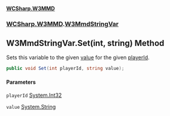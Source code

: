 #### [WCSharp.W3MMD](index.md 'index')
### [WCSharp.W3MMD](WCSharp.W3MMD.md 'WCSharp.W3MMD').[W3MmdStringVar](WCSharp.W3MMD.W3MmdStringVar.md 'WCSharp.W3MMD.W3MmdStringVar')

## W3MmdStringVar.Set(int, string) Method

Sets this variable to the given [value](WCSharp.W3MMD.W3MmdStringVar.Set(int,string).md#WCSharp.W3MMD.W3MmdStringVar.Set(int,string).value 'WCSharp.W3MMD.W3MmdStringVar.Set(int, string).value') for the given [playerId](WCSharp.W3MMD.W3MmdStringVar.Set(int,string).md#WCSharp.W3MMD.W3MmdStringVar.Set(int,string).playerId 'WCSharp.W3MMD.W3MmdStringVar.Set(int, string).playerId').

```csharp
public void Set(int playerId, string value);
```
#### Parameters

<a name='WCSharp.W3MMD.W3MmdStringVar.Set(int,string).playerId'></a>

`playerId` [System.Int32](https://docs.microsoft.com/en-us/dotnet/api/System.Int32 'System.Int32')

<a name='WCSharp.W3MMD.W3MmdStringVar.Set(int,string).value'></a>

`value` [System.String](https://docs.microsoft.com/en-us/dotnet/api/System.String 'System.String')